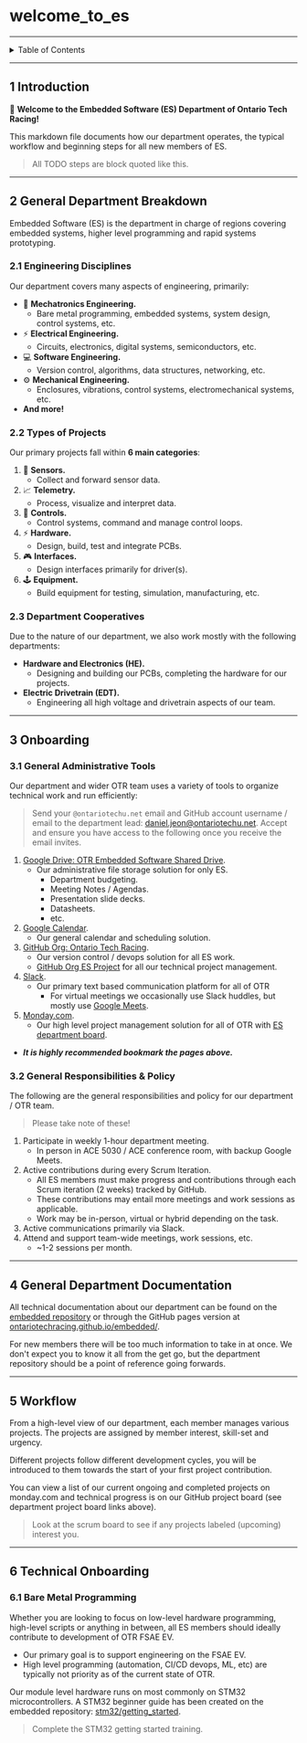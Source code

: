 # welcome_to_es

---

<details markdown="1">
  <summary>Table of Contents</summary>

- [1 Introduction](#1-introduction)
- [2 General Department Breakdown](#2-general-department-breakdown)
    - [2.1 Engineering Disciplines](#21-engineering-disciplines)
    - [2.2 Types of Projects](#22-types-of-projects)
    - [2.3 Department Cooperatives](#23-department-cooperatives)
- [3 Onboarding](#3-onboarding)
    - [3.1 General Administrative Tools](#31-general-administrative-tools)
    - [3.2 General Responsibilities & Policy](#32-general-responsibilities--policy)
- [4 General Department Documentation](#4-general-department-documentation)
- [5 Workflow](#5-workflow)
- [6 Technical Onboarding](#6-technical-onboarding)
    - [6.1 Bare Metal Programming](#61-bare-metal-programming)

</details>

---

## 1 Introduction

👋 **Welcome to the Embedded Software (ES) Department of Ontario Tech Racing!**

This markdown file documents how our department operates, the typical workflow
and beginning steps for all new members of ES.

> All TODO steps are block quoted like this.

---

## 2 General Department Breakdown

Embedded Software (ES) is the department in charge of regions covering embedded
systems, higher level programming and rapid systems prototyping.

### 2.1 Engineering Disciplines

Our department covers many aspects of engineering, primarily:

- 🤖 **Mechatronics Engineering.**
    - Bare metal programming, embedded systems, system design, control systems,
      etc.
- ⚡ **Electrical Engineering.**
    - Circuits, electronics, digital systems, semiconductors, etc.
- 💻 **Software Engineering.**
    - Version control, algorithms, data structures, networking, etc.
- ⚙️ **Mechanical Engineering.**
    - Enclosures, vibrations, control systems, electromechanical systems, etc.
- **And more!**

### 2.2 Types of Projects

Our primary projects fall within **6 main categories**:

1. 🔭 **Sensors.**
    - Collect and forward sensor data.
2. 📈 **Telemetry.**
    - Process, visualize and interpret data.
3. 🚀 **Controls.**
    - Control systems, command and manage control loops.
4. ⚡ **Hardware.**
    - Design, build, test and integrate PCBs.
5. 🎮 **Interfaces.**
    - Design interfaces primarily for driver(s).
6. 🕹️ **Equipment.**
    - Build equipment for testing, simulation, manufacturing, etc.

### 2.3 Department Cooperatives

Due to the nature of our department, we also work mostly with the following
departments:

- **Hardware and Electronics (HE).**
    - Designing and building our PCBs, completing the hardware for our projects.
- **Electric Drivetrain (EDT).**
    - Engineering all high voltage and drivetrain aspects of our team.

---

## 3 Onboarding

### 3.1 General Administrative Tools

Our department and wider OTR team uses a variety of tools to organize technical
work and run efficiently:

> Send your `@ontariotechu.net` email and GitHub account username / email to the
> department
> lead: [daniel.jeon@ontariotechu.net](mailto:daniel.jeon@ontariotechu.net).
> Accept and ensure you have access to the following once you receive the email
> invites.

1. [Google Drive: OTR Embedded Software Shared Drive](https://drive.google.com/drive/u/0/folders/0AHPA2ZoOBCtSUk9PVA).
    - Our administrative file storage solution for only ES.
        - Department budgeting.
        - Meeting Notes / Agendas.
        - Presentation slide decks.
        - Datasheets.
        - etc.
2. [Google Calendar](https://calendar.google.com/).
    - Our general calendar and scheduling solution.
3. [GitHub Org: Ontario Tech Racing](https://github.com/OntarioTechRacing).
    - Our version control / devops solution for all ES work.
    - [GitHub Org ES Project](https://github.com/orgs/OntarioTechRacing/projects/1)
      for all our technical project management.
4. [Slack](https://slack.com/).
    - Our primary text based communication platform for all of OTR
        - For virtual meetings we occasionally use Slack huddles, but mostly
          use [Google Meets](https://meet.google.com/).
5. [Monday.com](https://monday.com/).
    - Our high level project management solution for all of OTR
      with [ES department board](https://ontario-tech-racing.monday.com/boards/3165097442).

- **_It is highly recommended bookmark the pages above._**

### 3.2 General Responsibilities & Policy

The following are the general responsibilities and policy for our department /
OTR team.

> Please take note of these!

1. Participate in weekly 1-hour department meeting.
    - In person in ACE 5030 / ACE conference room, with backup Google Meets.
2. Active contributions during every Scrum Iteration.
    - All ES members must make progress and contributions through each Scrum
      iteration (2 weeks) tracked by GitHub.
    - These contributions may entail more meetings and work sessions as
      applicable.
    - Work may be in-person, virtual or hybrid depending on the task.
3. Active communications primarily via Slack.
4. Attend and support team-wide meetings, work sessions, etc.
    - ~1-2 sessions per month.

---

## 4 General Department Documentation

All technical documentation about our department can be found on
the [embedded repository](https://github.com/OntarioTechRacing/embedded) or
through the GitHub pages version
at [ontariotechracing.github.io/embedded/](https://ontariotechracing.github.io/embedded/).

For new members there will be too much information to take in at once. We don't
expect you to know it all from the get go, but the department repository should
be a point of reference going forwards.

---

## 5 Workflow

From a high-level view of our department, each member manages various projects.
The projects are assigned by member interest, skill-set and urgency.

Different projects follow different development cycles, you will be introduced
to them towards the start of your first project contribution.

You can view a list of our current ongoing and completed projects on
monday.com and technical progress is on our GitHub project board (see department
project board links above).

> Look at the scrum board to see if any projects labeled (upcoming) interest
> you.

---

## 6 Technical Onboarding

### 6.1 Bare Metal Programming

Whether you are looking to focus on low-level hardware programming, high-level
scripts or anything in between, all ES members should ideally contribute to
development of OTR FSAE EV.

- Our primary goal is to support engineering on the FSAE EV.
- High level programming (automation, CI/CD devops, ML, etc) are typically not
  priority as of the current state of OTR.

Our module level hardware runs on most commonly on STM32 microcontrollers. A
STM32 beginner guide has been created on the embedded
repository: [stm32/getting_started](https://github.com/OntarioTechRacing/embedded/blob/main/resources/stm32/getting_started.md).

> Complete the STM32 getting started training.
